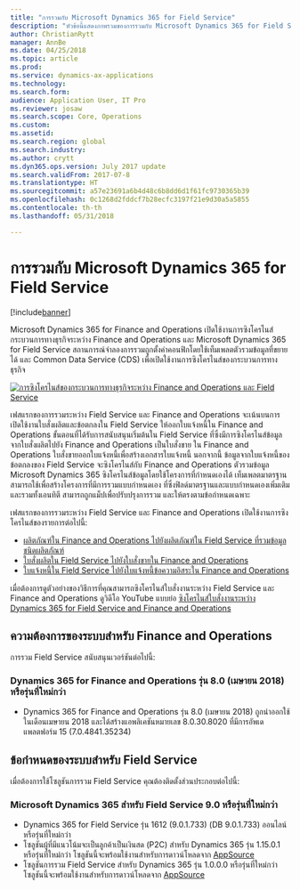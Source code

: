 ```yaml
---
title: "การรวมกับ Microsoft Dynamics 365 for Field Service"
description: "หัวข้อนี้แสดงภาพรวมของการรวมกับ Microsoft Dynamics 365 for Field Service"
author: ChristianRytt
manager: AnnBe
ms.date: 04/25/2018
ms.topic: article
ms.prod: 
ms.service: dynamics-ax-applications
ms.technology: 
ms.search.form: 
audience: Application User, IT Pro
ms.reviewer: josaw
ms.search.scope: Core, Operations
ms.custom: 
ms.assetid: 
ms.search.region: global
ms.search.industry: 
ms.author: crytt
ms.dyn365.ops.version: July 2017 update
ms.search.validFrom: 2017-07-8
ms.translationtype: HT
ms.sourcegitcommit: a57e23691a6b4d48c6b8dd6d1f61fc9730365b39
ms.openlocfilehash: 0c1268d2fddcf7b28ecfc3197f21e9d30a5a5855
ms.contentlocale: th-th
ms.lasthandoff: 05/31/2018

---
```



# <a name="integration-with-microsoft-dynamics-365-for-field-service"></a>การรวมกับ Microsoft Dynamics 365 for Field Service

[!include[banner](../includes/banner.md)]

Microsoft Dynamics 365 for Finance and Operations เปิดใช้งานการซิงโครไนส์กระบวนการทางธุรกิจระหว่าง Finance and Operations และ Microsoft Dynamics 365 for Field Service สถานการณ์จำลองการรวมถูกตั้งค่าคอนฟิกโดยใช้เท็มเพลตตัวรวมข้อมูลที่ขยายได้ และ Common Data Service (CDS) เพื่อเปิดใช้งานการซิงโครไนส์ของกระบวนการทางธุรกิจ

[![การซิงโครไนส์ของกระบวนการทางธุรกิจระหว่าง Finance and Operations และ Field Service](./media/field-service-integration.png)](./media/field-service-integration.png)

เฟสแรกของการรวมระหว่าง Field Service และ Finance and Operations จะเน้นบนการเปิดใช้งานใบสั่งผลิตและข้อตกลงใน Field Service ให้ออกใบแจ้งหนี้ใน Finance and Operations ขั้นตอนที่ได้รับการสนับสนุนเริ่มต้นใน Field Service ที่ซึ่งมีการซิงโครไนส์ข้อมูลจากใบสั่งผลิตไปยัง Finance and Operations เป็นใบสั่งขาย ใน Finance and Operations ใบสั่งขายออกใบแจ้งหนี้เพื่อสร้างเอกสารใบแจ้งหนี้ นอกจากนี้ ข้อมูลจากใบแจ้งหนี้ของข้อตกลงของ Field Service จะซิงโครไนส์กับ Finance and Operations ตัวรวมข้อมูล Microsoft Dynamics 365 ซิงโครไนส์ข้อมูลโดยใช้โครงการที่กำหนดเองได้ เท็มเพลตมาตรฐานสามารถใช้เพื่อสร้างโครงการที่มีการรวมแบบกำหนดเอง ที่ซึ่งฟิลด์มาตรฐานและแบบกำหนดเองเพิ่มเติม และรวมทั้งเอนทิตี สามารถถูกแม็ปเพื่อปรับปรุงการรวม และให้ตรงตามข้อกำหนดเฉพาะ

เฟสแรกของการรวมระหว่าง Field Service และ Finance and Operations เปิดใช้งานการซิงโครไนส์ของรายการต่อไปนี้:

- [ผลิตภัณฑ์ใน Finance and Operations ไปยังผลิตภัณฑ์ใน Field Service ที่รวมข้อมูลชนิดผลิตภัณฑ์](field-service-product.md)
- [ใบสั่งผลิตใน Field Service ไปยังใบสั่งขายใน Finance and Operations](field-service-work-order.md)
- [ใบแจ้งหนี้ใน Field Service ไปยังใบแจ้งหนี้ข้อความอิสระใน Finance and Operations](field-service-invoice.md)

เมื่อต้องการดูตัวอย่างของวิธีการที่คุณสามารถซิงโครไนส์ใบสั่งงานระหว่าง Field Service และ Finance and Operations ดูวิดีโอ YouTube แบบย่อ [ซิงโครไนส์ใบสั่งงานระหว่าง Dynamics 365 for Field Service and Finance and Operations](https://www.youtube.com/watch?v=hAB4TDVMjxU)

## <a name="system-requirements-for-finance-and-operations"></a>ความต้องการของระบบสำหรับ Finance and Operations
การรวม Field Service สนับสนุนเวอร์ชันต่อไปนี้:

### <a name="dynamics-365-for-finance-and-operations-version-80-april-2018-or-later"></a>Dynamics 365 for Finance and Operations รุ่น 8.0 (เมษายน 2018) หรือรุ่นที่ใหม่กว่า

- Dynamics 365 for Finance and Operations รุ่น 8.0 (เมษายน 2018) ถูกนำออกใช้ในเดือนเมษายน 2018 และได้สร้างแอพลิเคชันหมายเลข 8.0.30.8020 ที่มีการอัพเดแพลตฟอร์ม 15 (7.0.4841.35234) 

## <a name="system-requirements-for-field-service"></a>ข้อกำหนดของระบบสำหรับ Field Service
เมื่อต้องการใช้โซลูชันการรวม Field Service คุณต้องติดตั้งส่วนประกอบต่อไปนี้:

### <a name="microsoft-dynamics-365-for-field-service-90-or-later"></a>Microsoft Dynamics 365 สำหรับ Field Service 9.0 หรือรุ่นที่ใหม่กว่า

- Dynamics 365 for Field Service รุ่น 1612 (9.0.1.733) (DB 9.0.1.733) ออนไลน์ หรือรุ่นที่ใหม่กว่า
- โซลูชันผู้ที่มีแนวโน้มจะเป็นลูกค้าเป็นเงินสด (P2C) สำหรับ Dynamics 365 รุ่น 1.15.0.1 หรือรุ่นที่ใหม่กว่า โซลูชันนี้จะพร้อมใช้งานสำหรับการดาวน์โหลดจาก [AppSource](https://appsource.microsoft.com/en-us/product/dynamics-365/mscrm.c7a48b40-eed3-4d67-93ba-f2364281feb3)
- โซลูชันการรวม Field Service สำหรับ Dynamics 365 รุ่น 1.0.0.0 หรือรุ่นที่ใหม่กว่า โซลูชันนี้จะพร้อมใช้งานสำหรับการดาวน์โหลดจาก [AppSource](https://appsource.microsoft.com/en-us/product/dynamics-365/mscrm.p2cfieldserviceintegration)

